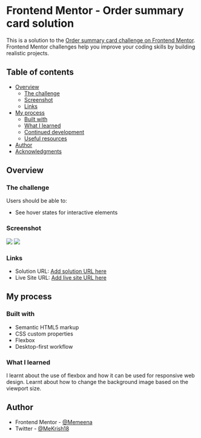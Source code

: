 # Frontend Mentor - Order summary card solution

This is a solution to the [Order summary card challenge on Frontend Mentor](https://www.frontendmentor.io/challenges/order-summary-component-QlPmajDUj). Frontend Mentor challenges help you improve your coding skills by building realistic projects. 

## Table of contents

- [Overview](#overview)
  - [The challenge](#the-challenge)
  - [Screenshot](#screenshot)
  - [Links](#links)
- [My process](#my-process)
  - [Built with](#built-with)
  - [What I learned](#what-i-learned)
  - [Continued development](#continued-development)
  - [Useful resources](#useful-resources)
- [Author](#author)
- [Acknowledgments](#acknowledgments)

## Overview

### The challenge

Users should be able to:

- See hover states for interactive elements

### Screenshot

![](./https://github.com/Memeena/Order-Summary-Component/blob/becd67a73767b9447304dc856a0904783338cdfb/Screenshot-Desktop%20Frontend%20Mentor%20Order%20summary%20card.png)
![](./https://github.com/Memeena/Order-Summary-Component/blob/becd67a73767b9447304dc856a0904783338cdfb/Screenshot-Mobile%20Frontend%20Mentor%20Order%20summary%20card.png)

### Links

- Solution URL: [Add solution URL here](https://your-solution-url.com)
- Live Site URL: [Add live site URL here](https://your-live-site-url.com)

## My process

### Built with

- Semantic HTML5 markup
- CSS custom properties
- Flexbox
- Desktop-first workflow

### What I learned

I learnt about the use of flexbox and how it can be used for responsive web design. Learnt about how to change the background image based on the viewport size.


## Author


- Frontend Mentor - [@Memeena](https://www.frontendmentor.io/profile/Memeena)
- Twitter - [@MeKrish18](https://twitter.com/MeKrish18)

